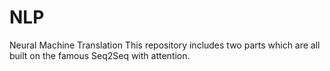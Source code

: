 # NLP
Neural Machine Translation
This repository includes two parts which are all built on the famous Seq2Seq with attention.
